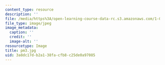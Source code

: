 ```yaml
---
content_type: resource
description: ''
file: /media/https%3A/open-learning-course-data-rc.s3.amazonaws.com/1-012-introduction-to-civil-engineering-design-spring-2002/3a8dc17db2a138facfb8c25de0a97085_pm3.jpg
file_type: image/jpeg
image_metadata:
  caption: ''
  credit: ''
  image-alt: ''
resourcetype: Image
title: pm3.jpg
uid: 3a8dc17d-b2a1-38fa-cfb8-c25de0a97085
---
```

